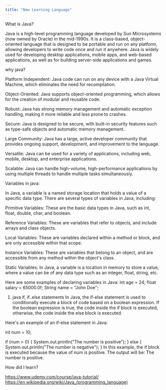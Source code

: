 ```yaml
---
title: "New Learning Language"
---
```

What is Java?

Java is a high-level programming language developed by Sun Microsystems (now owned by Oracle) in the mid-1990s. It is a class-based, object-oriented language that is designed to be portable and run on any platform, allowing developers to write code once and run it anywhere. Java is widely used for developing desktop applications, mobile apps, and web-based applications, as well as for building server-side applications and games.

why java?

Platform Independent: Java code can run on any device with a Java Virtual Machine, which eliminates the need for recompilation.

Object-Oriented: Java supports object-oriented programming, which allows for the creation of modular and reusable code.

Robust: Java has strong memory management and automatic exception handling, making it more reliable and less prone to crashes.

Secure: Java is designed to be secure, with built-in security features such as type-safe objects and automatic memory management.

Large Community: Java has a large, active developer community that provides ongoing support, development, and improvement to the language.

Versatile: Java can be used for a variety of applications, including web, mobile, desktop, and enterprise applications.

Scalable: Java can handle high-volume, high-performance applications by using multiple threads to handle multiple tasks simultaneously.

Variables in java:

In Java, a variable is a named storage location that holds a value of a specific data type. There are several types of variables in Java, including:

Primitive Variables: These are the basic data types in Java, such as int, float, double, char, and boolean.

Reference Variables: These are variables that refer to objects, and include arrays and class objects.

Local Variables: These are variables declared within a method or block, and are only accessible within that scope.

Instance Variables: These are variables that belong to an object, and are accessible from any method within the object's class.

Static Variables: In Java, a variable is a location in memory to store a value, where a value can be of any data type such as an integer, float, string, etc.

Here are some examples of declaring variables in Java:
  int age = 24;
  float salary = 65000.0f;
  String name = "John Doe";
1) java if, if..else statements
In Java, the if-else statement is used to conditionally execute a block of code based on a boolean expression. If the boolean expression is true, the code inside the if block is executed, otherwise, the code inside the else block is executed.

Here's an example of an if-else statement in Java:

  int num = 10;

  if (num > 0) {
    System.out.println("The number is positive");
  } else {
    System.out.println("The number is negative");
  }
In this example, the if block is executed because the value of num is positive. The output will be: The number is positive.

How did I learn?

https://www.udemy.com/course/java-tutorial/
https://en.wikipedia.org/wiki/Java_(programming_language)
